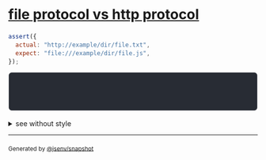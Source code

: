 # [file protocol vs http protocol](../../url.test.js#L179)

```js
assert({
  actual: "http://example/dir/file.txt",
  expect: "file:///example/dir/file.js",
});
```

![img](throw.svg)

<details>
  <summary>see without style</summary>

```console
AssertionError: actual and expect are different

actual: "http://example/dir/file.txt"
expect: "file:///example/dir/file.js"
```

</details>


---

<sub>
  Generated by <a href="https://github.com/jsenv/core/tree/main/packages/independent/snapshot">@jsenv/snapshot</a>
</sub>
